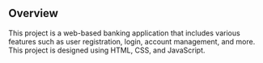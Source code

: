 # 

## Overview

This project  is a web-based banking application that includes various features such as user registration, login, account management, and more. This project is designed using HTML, CSS, and JavaScript.
